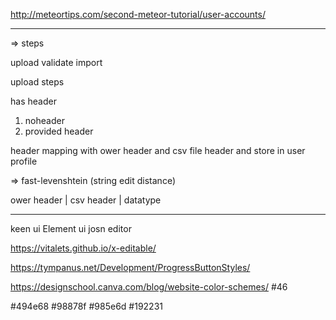 http://meteortips.com/second-meteor-tutorial/user-accounts/


________________________________________________________________


=> steps 

upload 
validate 
import


upload steps

has header

1. noheader
2. provided header

header mapping with ower header and csv file header
and store in user profile

=> fast-levenshtein (string edit distance)


ower header | csv header | datatype

________________________________________________________________

keen ui
Element ui
josn editor

https://vitalets.github.io/x-editable/

https://tympanus.net/Development/ProgressButtonStyles/


https://designschool.canva.com/blog/website-color-schemes/   #46

#494e68
#98878f
#985e6d
#192231





